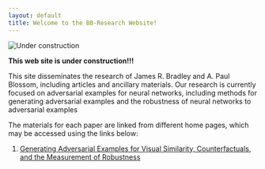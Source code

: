 ```yaml
---
layout: default
title: Welcome to the BB-Research Website!
---
```


![Under construction](under_construction.jpg)

**This web site is under construction!!!**

This site disseminates the research of James R. Bradley and A. Paul Blossom, 
including articles and ancillary materials.  Our research is currently focused 
on adversarial examples for neural networks, including methods for generating 
adversarial examples and the robustness of neural networks to adversarial examples

The materials for each paper are linked from different home pages, which may be 
accessed using the links below:

1. [Generating Adversarial Examples for Visual Similarity, Counterfactuals, and the Measurement of Robustness](xxx)


